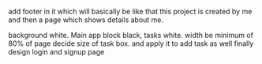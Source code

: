 
add footer in it which will basically be like that this project is created by me and then a page which shows details about me. 

background white. Main app block black, tasks white.
width be minimum of 80% of page
decide size of task box. and apply it to add task as well
finally design login and signup page

